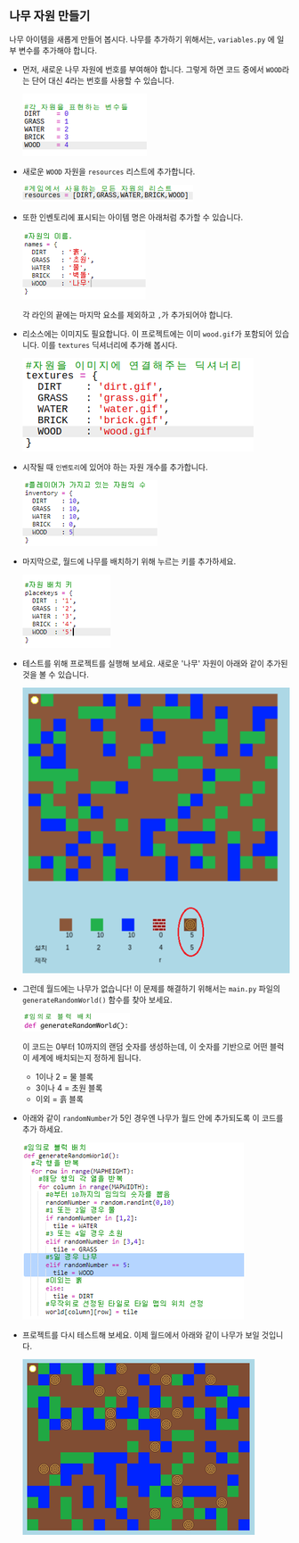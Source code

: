 ## 나무 자원 만들기

나무 아이템을 새롭게 만들어 봅시다. 나무를 추가하기 위해서는, `variables.py` 에 일부 변수를 추가해야 합니다.

+ 먼저, 새로운 나무 자원에 번호를 부여해야 합니다. 그렇게 하면 코드 중에서 `WOOD`라는 단어 대신 4라는 번호를 사용할 수 있습니다.
    
    ![스크린샷](images/craft-wood-const.png)

+ 새로운 `WOOD` 자원을 `resources` 리스트에 추가합니다.
    
    ![스크린샷](images/craft-wood-resources.png)

+ 또한 인벤토리에 표시되는 아이템 명은 아래처럼 추가할 수 있습니다.
    
    ![스크린샷](images/craft-wood-name.png)
    
    각 라인의 끝에는 마지막 요소를 제외하고 `,`가 추가되어야 합니다.

+ 리소스에는 이미지도 필요합니다. 이 프로젝트에는 이미 `wood.gif`가 포함되어 있습니다. 이를 `textures` 딕셔너리에 추가해 봅시다.
    
    ![스크린샷](images/craft-wood-texture.png)

+ 시작될 때 `인벤토리`에 있어야 하는 자원 개수를 추가합니다.
    
    ![스크린샷](images/craft-wood-inventory.png)

+ 마지막으로, 월드에 나무를 배치하기 위해 누르는 키를 추가하세요.
    
    ![스크린샷](images/craft-wood-placekey.png)

+ 테스트를 위해 프로젝트를 실행해 보세요. 새로운 '나무' 자원이 아래와 같이 추가된 것을 볼 수 있습니다.
    
    ![스크린샷](images/craft-wood-test.png)

+ 그런데 월드에는 나무가 없습니다! 이 문제를 해결하기 위해서는 `main.py` 파일의 `generateRandomWorld()` 함수를 찾아 보세요. 
    
    ![스크린샷](images/craft-wood-random1.png)
    
    이 코드는 0부터 10까지의 랜덤 숫자를 생성하는데, 이 숫자를 기반으로 어떤 블럭이 세계에 배치되는지 정하게 됩니다.
    
    + 1이나 2 = 물 블록
    + 3이나 4 = 초원 블록
    + 이외 = 흙 블록

+ 아래와 같이 `randomNumber`가 5인 경우엔 나무가 월드 안에 추가되도록 이 코드를 추가 하세요.
    
    ![스크린샷](images/craft-wood-random2.png)

+ 프로젝트를 다시 테스트해 보세요. 이제 월드에서 아래와 같이 나무가 보일 것입니다.
    
    ![스크린샷](images/craft-wood-test2.png)